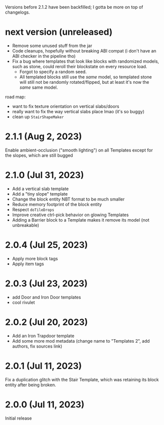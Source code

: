 Versions before 2.1.2 have been backfilled; I gotta be more on top of changelogs.

# next version (unreleased)

* Remove some unused stuff from the jar
* Code cleanups, hopefully without breaking ABI compat (i don't have an ABI checker in the pipeline tho)
* Fix a bug where templates that look like blocks with randomized models, such as stone, could reroll their blockstate on every resource load.
  * Forgot to specify a random seed.
  * All templated blocks still use the *same* model, so templated stone will still not be randomly rotated/flipped, but at least it's now the *same* same model.

road map:

* want to fix texture orientation on vertical slabs/doors
* really want to fix the way vertical slabs place lmao (it's so buggy)
* clean up `StairShapeMaker`

# 2.1.1 (Aug 2, 2023)

Enable ambient-occlusion ("smooth lighting") on all Templates except for the slopes, which are still bugged

# 2.1.0 (Jul 31, 2023)

* Add a vertical slab template
* Add a "tiny slope" template
* Change the block entity NBT format to be much smaller
* Reduce memory footprint of the block entity
* Respect `doTileDrops`
* Improve creative ctrl-pick behavior on glowing Templates
* Adding a Barrier block to a Template makes it remove its model (not unbreakable)

# 2.0.4 (Jul 25, 2023)

* Apply more block tags
* Apply item tags

# 2.0.3 (Jul 23, 2023)

* add Door and Iron Door templates
* cool rivulet

# 2.0.2 (Jul 20, 2023)

* Add an Iron Trapdoor template
* Add some more mod metadata (change name to "Templates 2", add authors, fix sources link)

# 2.0.1 (Jul 11, 2023)

Fix a duplication glitch with the Stair Template, which was retaining its block entity after being broken.

# 2.0.0 (Jul 11, 2023)

Initial release